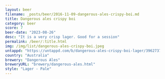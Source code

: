 ```yaml
---
layout: beer
filename: _posts/beer/2016-11-09-dangerous-ales-crispy-boi.md
title: Dangerous ales crispy boi
category: beer
score: 7
beer-date: "2023-08-26"
desc: "It is a very crisp lager. Good for a session"
permalink: /beer/:title.html
img: /img/list/dangerous-ales-crispy-boi.jpeg
untappd: "https://untappd.com/b/dangerous-ales-crispy-boi-lager/3962737"
country: "Australia"
brewery: "Dangerous Ales"
breweryURL: "brewery/dangerous-ales.html"
style: "Lager - Pale"
---
```

